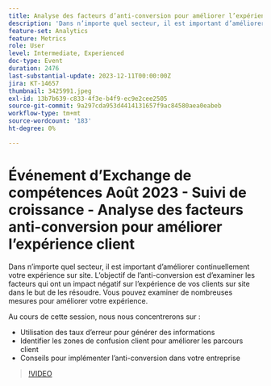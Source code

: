```yaml
---
title: Analyse des facteurs d’anti-conversion pour améliorer l’expérience client
description: 'Dans n’importe quel secteur, il est important d’améliorer continuellement votre expérience sur site. L’objectif de l’anti-conversion est d’examiner les facteurs qui ont un impact négatif sur l’expérience de vos clients sur site dans le but de les résoudre. Vous pouvez examiner de nombreuses mesures pour améliorer votre expérience. Au cours de cette session, nous allons nous concentrer sur : - Comment utiliser les taux d’erreur pour générer des informations - Identifier les zones de confusion client pour améliorer les parcours client - Conseils pour mettre en oeuvre l’anti-conversion dans votre entreprise'
feature-set: Analytics
feature: Metrics
role: User
level: Intermediate, Experienced
doc-type: Event
duration: 2476
last-substantial-update: 2023-12-11T00:00:00Z
jira: KT-14657
thumbnail: 3425991.jpeg
exl-id: 13b7b639-c833-4f3e-b4f9-ec9e2cee2505
source-git-commit: 9a297cda953d4414131657f9ac84580aea0eabeb
workflow-type: tm+mt
source-wordcount: '183'
ht-degree: 0%

---
```


# Événement d’Exchange de compétences Août 2023 - Suivi de croissance - Analyse des facteurs anti-conversion pour améliorer l’expérience client

Dans n’importe quel secteur, il est important d’améliorer continuellement votre expérience sur site. L’objectif de l’anti-conversion est d’examiner les facteurs qui ont un impact négatif sur l’expérience de vos clients sur site dans le but de les résoudre. Vous pouvez examiner de nombreuses mesures pour améliorer votre expérience.

Au cours de cette session, nous nous concentrerons sur :

* Utilisation des taux d’erreur pour générer des informations
* Identifier les zones de confusion client pour améliorer les parcours client
* Conseils pour implémenter l’anti-conversion dans votre entreprise

>[!VIDEO](https://video.tv.adobe.com/v/3425991/?learn=on)
